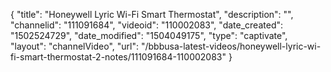 {
    "title": "Honeywell Lyric Wi-Fi Smart Thermostat",
    "description": "",
    "channelid": "111091684",
    "videoid": "110002083",
    "date_created": "1502524729",
    "date_modified": "1504049175",
    "type": "captivate",
    "layout": "channelVideo",
    "url": "\/bbbusa-latest-videos\/honeywell-lyric-wi-fi-smart-thermostat-2-notes\/111091684-110002083"
}